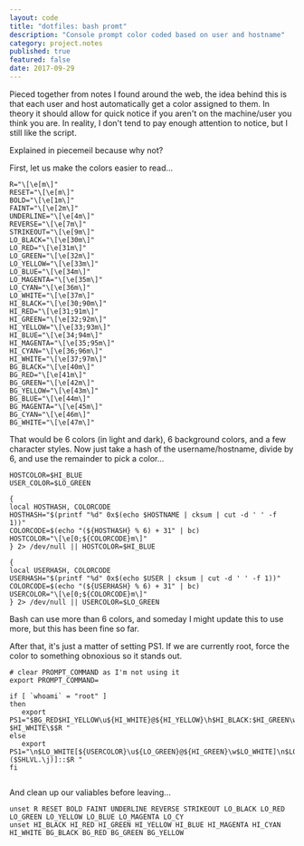 ```yaml
---
layout: code
title: "dotfiles: bash promt"
description: "Console prompt color coded based on user and hostname"  
category: project.notes
published: true
featured: false
date: 2017-09-29
---
```


Pieced together from notes I found around the web, the idea behind this is that each user and host automatically
get a color assigned to them.  In theory it should allow for quick notice if you aren't on the machine/user you think
you are. In reality, I don't tend to pay enough attention to notice, but I still like the script.


Explained in piecemeil because why not?



First, let us make the colors easier to read...  

```
R="\[\e[m\]"  
RESET="\[\e[m\]"  
BOLD="\[\e[1m\]"  
FAINT="\[\e[2m\]" 
UNDERLINE="\[\e[4m\]" 
REVERSE="\[\e[7m\]"   
STRIKEOUT="\[\e[9m\]" 
LO_BLACK="\[\e[30m\]" 
LO_RED="\[\e[31m\]"   
LO_GREEN="\[\e[32m\]" 
LO_YELLOW="\[\e[33m\]"
LO_BLUE="\[\e[34m\]"  
LO_MAGENTA="\[\e[35m\]"   
LO_CYAN="\[\e[36m\]"  
LO_WHITE="\[\e[37m\]" 
HI_BLACK="\[\e[30;90m\]"  
HI_RED="\[\e[31;91m\]"
HI_GREEN="\[\e[32;92m\]"  
HI_YELLOW="\[\e[33;93m\]" 
HI_BLUE="\[\e[34;94m\]"   
HI_MAGENTA="\[\e[35;95m\]"
HI_CYAN="\[\e[36;96m\]"   
HI_WHITE="\[\e[37;97m\]"  
BG_BLACK="\[\e[40m\]"
BG_RED="\[\e[41m\]"   
BG_GREEN="\[\e[42m\]" 
BG_YELLOW="\[\e[43m\]"
BG_BLUE="\[\e[44m\]"  
BG_MAGENTA="\[\e[45m\]"   
BG_CYAN="\[\e[46m\]"  
BG_WHITE="\[\e[47m\]"   
```

That would be 6 colors (in light and dark), 6 background colors, and a few character styles.  Now just take a hash of the username/hostname, divide by 6, and use the remainder to pick a color...  

```
HOSTCOLOR=$HI_BLUE
USER_COLOR=$LO_GREEN

{
local HOSTHASH, COLORCODE
HOSTHASH="$(printf "%d" 0x$(echo $HOSTNAME | cksum | cut -d ' ' -f 1))"
COLORCODE=$(echo "(${HOSTHASH} % 6) + 31" | bc)
HOSTCOLOR="\[\e[0;${COLORCODE}m\]"
} 2> /dev/null || HOSTCOLOR=$HI_BLUE

{
local USERHASH, COLORCODE
USERHASH="$(printf "%d" 0x$(echo $USER | cksum | cut -d ' ' -f 1))"
COLORCODE=$(echo "(${USERHASH} % 6) + 31" | bc)
USERCOLOR="\[\e[0;${COLORCODE}m\]"
} 2> /dev/null || USERCOLOR=$LO_GREEN
```

Bash can use more than 6 colors, and someday I might update this to use more, but this has been fine so far.

After that, it's just a matter of setting PS1.  If we are currently root, force the color to something obnoxious so it stands out.  

```
# clear PROMPT_COMMAND as I'm not using it
export PROMPT_COMMAND=

if [ `whoami` = "root" ]
then
   export PS1="$BG_RED$HI_YELLOW\u${HI_WHITE}@${HI_YELLOW}\h$HI_BLACK:$HI_GREEN\w $HI_WHITE\$$R "
else
   export PS1="\n$LO_WHITE[${USERCOLOR}\u${LO_GREEN}@${HI_GREEN}\w$LO_WHITE]\n$LO_WHITE[${HOSTCOLOR}\h${LO_WHITE} ($SHLVL.\j)]::$R "
fi
 
```

And clean up our valiables before leaving...  

```
unset R RESET BOLD FAINT UNDERLINE REVERSE STRIKEOUT LO_BLACK LO_RED LO_GREEN LO_YELLOW LO_BLUE LO_MAGENTA LO_CY
unset HI_BLACK HI_RED HI_GREEN HI_YELLOW HI_BLUE HI_MAGENTA HI_CYAN HI_WHITE BG_BLACK BG_RED BG_GREEN BG_YELLOW
```

